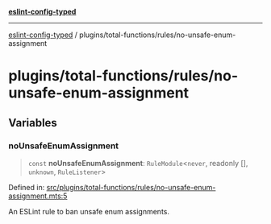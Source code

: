 [**eslint-config-typed**](../../../README.md)

---

[eslint-config-typed](../../../README.md) / plugins/total-functions/rules/no-unsafe-enum-assignment

# plugins/total-functions/rules/no-unsafe-enum-assignment

## Variables

### noUnsafeEnumAssignment

> `const` **noUnsafeEnumAssignment**: `RuleModule`\<`never`, readonly \[\], `unknown`, `RuleListener`\>

Defined in: [src/plugins/total-functions/rules/no-unsafe-enum-assignment.mts:5](https://github.com/noshiro-pf/eslint-config-typed/blob/main/src/plugins/total-functions/rules/no-unsafe-enum-assignment.mts#L5)

An ESLint rule to ban unsafe enum assignments.
